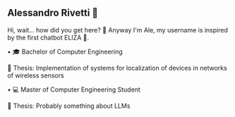 ## Alessandro Rivetti 👾

<!--
**Aleliza/Aleliza** is a ✨ _special_ ✨ repository because its `README.md` (this file) appears on your GitHub profile.

Here are some ideas to get you started:

- 🔭 I’m currently working on ...
- 🌱 I’m currently learning ...
- 👯 I’m looking to collaborate on ...
- 🤔 I’m looking for help with ...
- 💬 Ask me about ...
- 📫 How to reach me: ...
- 😄 Pronouns: ...
- ⚡ Fun fact: ...
-->
Hi, wait... how did you get here? 🤔 
Anyway I'm Ale, my username is inspired by the first chatbot ELIZA 🤖.

• 🎓 Bachelor of Computer Engineering

   📕 Thesis: Implementation of systems for localization of devices in networks of wireless sensors 
   
• 💻 Master of Computer Engineering Student

   📕 Thesis: Probably something about LLMs 

